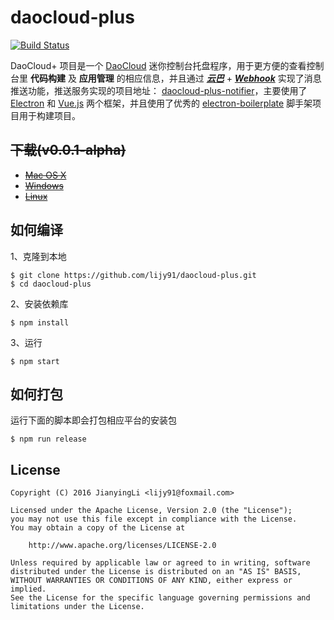 daocloud-plus
==============

[![Build Status](https://api.travis-ci.org/lijy91/daocloud-plus.svg?branch=master)](https://travis-ci.org/lijy91/daocloud-plus)

DaoCloud+ 项目是一个 [DaoCloud](https://daocloud.io) 迷你控制台托盘程序，用于更方便的查看控制台里 **代码构建** 及 **应用管理** 的相应信息，并且通过 ***[云巴](https://yunba.io/)*** + ***[Webhook](http://docs.daocloud.io/api/#webhook)*** 实现了消息推送功能，推送服务实现的项目地址： [daocloud-plus-notifier](https://github.com/lijy91/daocloud-plus-notifier)，主要使用了 [Electron](https://electron.atom.io) 和 [Vue.js](https://vuejs.org) 两个框架，并且使用了优秀的 [electron-boilerplate](https://github.com/szwacz/electron-boilerplate) 脚手架项目用于构建项目。

## ~~下载(v0.0.1-alpha)~~
- ~~[Mac OS X](http://jianying.li)~~
- ~~[Windows](http://jianying.li)~~
- ~~[Linux](http://jianying.li)~~

## 如何编译

1、克隆到本地
```
$ git clone https://github.com/lijy91/daocloud-plus.git
$ cd daocloud-plus
```

2、安装依赖库
```
$ npm install
```

3、运行
```
$ npm start
```

## 如何打包
运行下面的脚本即会打包相应平台的安装包

```
$ npm run release
```

## License

    Copyright (C) 2016 JianyingLi <lijy91@foxmail.com>

    Licensed under the Apache License, Version 2.0 (the "License");
    you may not use this file except in compliance with the License.
    You may obtain a copy of the License at

        http://www.apache.org/licenses/LICENSE-2.0

    Unless required by applicable law or agreed to in writing, software
    distributed under the License is distributed on an "AS IS" BASIS,
    WITHOUT WARRANTIES OR CONDITIONS OF ANY KIND, either express or implied.
    See the License for the specific language governing permissions and
    limitations under the License.
